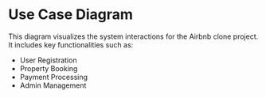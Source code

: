 # Use Case Diagram

This diagram visualizes the system interactions for the Airbnb clone project. It includes key functionalities such as:
- User Registration
- Property Booking
- Payment Processing
- Admin Management
